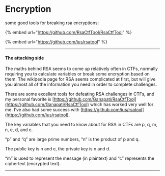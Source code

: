 # Encryption

some good tools for breaking rsa encryptions:

{% embed url="https://github.com/RsaCtfTool/RsaCtfTool" %}

{% embed url="https://github.com/ius/rsatool" %}

***

#### The attacking side

The maths behind RSA seems to come up relatively often in CTFs, normally requiring you to calculate variables or break some encryption based on them. The wikipedia page for RSA seems complicated at first, but will give you almost all of the information you need in order to complete challenges.

There are some excellent tools for defeating RSA challenges in CTFs, and my personal favorite is [https://github.com/Ganapati/RsaCtfTool](https://github.com/Ganapati/RsaCtfTool) which has worked very well for me. I’ve also had some success with [https://github.com/ius/rsatool](https://github.com/ius/rsatool).

The key variables that you need to know about for RSA in CTFs are p, q, m, n, e, d, and c.

“p” and “q” are large prime numbers, “n” is the product of p and q.

The public key is n and e, the private key is n and d.

“m” is used to represent the message (in plaintext) and “c” represents the ciphertext (encrypted text).

***

